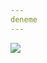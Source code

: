 ```yaml
---
deneme
---
```


<a href="https://github.com/qreardedwastakennN">
  <img src="https://github-readme-stats.vercel.app/api?username=qreardedwastakennN&count_private=true&hide_border=true&show_icons=true&include_all_commits=true&bg_color=000000&title_color=00d0ff&text_color=FFFFFF&icon_color=00d0ff">
</a>
